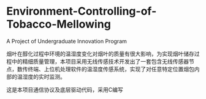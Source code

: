 Environment-Controlling-of-Tobacco-Mellowing
============================================

A Project of Undergraduate Innovation Program

烟叶在醇化过程中环境的温湿度变化对烟叶的质量有很大影响，为实现烟叶储存过程中的精细质量管理，本项目采用无线传感技术开发出了一套包含无线传感器节点，数传终端、上位机处理软件的温湿度传感系统，实现了对任意特定位置烟包内部的温湿度的实时监测。

这是本项目通信协议及底层驱动代码，采用C编写
